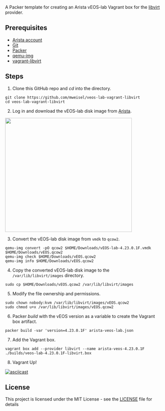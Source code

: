 A Packer template for creating an Arista vEOS-lab Vagrant box for the [libvirt](https://libvirt.org) provider.

## Prerequisites

  * [Arista account](https://www.arista.com/en/user-registration)
  * [Git](https://git-scm.com)
  * [Packer](https://packer.io)
  * [qemu-img](https://www.qemu.org)
  * [vagrant-libvirt](https://github.com/vagrant-libvirt/vagrant-libvirt)

## Steps

1. Clone this GitHub repo and _cd_ into the directory.

```
git clone https://github.com/mweisel/veos-lab-vagrant-libvirt
cd veos-lab-vagrant-libvirt
```

2. Log in and download the vEOS-lab disk image from [Arista](https://www.arista.com/support/software-download).

<img src="https://res.cloudinary.com/binarynature/image/upload/v1573883854/veos-download-from-arista-site_vdzstv.png" width="410" height="369">

3. Convert the vEOS-lab disk image from `vmdk` to `qcow2`.

```
qemu-img convert -pO qcow2 $HOME/Downloads/vEOS-lab-4.23.0.1F.vmdk $HOME/Downloads/vEOS.qcow2
qemu-img check $HOME/Downloads/vEOS.qcow2
qemu-img info $HOME/Downloads/vEOS.qcow2
```

4. Copy the converted vEOS-lab disk image to the `/var/lib/libvirt/images` directory.

```
sudo cp $HOME/Downloads/vEOS.qcow2 /var/lib/libvirt/images
```

5. Modify the file ownership and permissions.

```
sudo chown nobody:kvm /var/lib/libvirt/images/vEOS.qcow2
sudo chmod u+x /var/lib/libvirt/images/vEOS.qcow2
```

6. Packer _build_ with the vEOS version as a variable to create the Vagrant box artifact.

```
packer build -var 'version=4.23.0.1F' arista-veos-lab.json
```

7. Add the Vagrant box. 

```
vagrant box add --provider libvirt --name arista-veos-4.23.0.1F ./builds/veos-lab-4.23.0.1F-libvirt.box
```

8. Vagrant Up!

[![asciicast](https://asciinema.org/a/283821.svg)](https://asciinema.org/a/283821?speed=4)

## License

This project is licensed under the MIT License - see the [LICENSE](LICENSE) file for details
